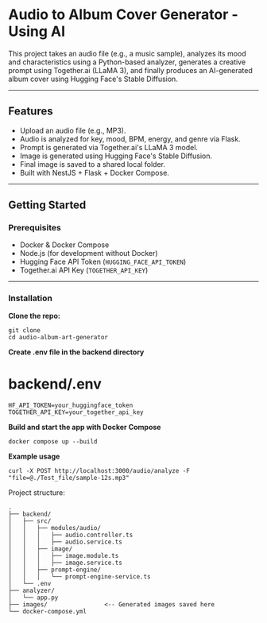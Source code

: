 # Audio to Album Cover Generator - Using AI

This project takes an audio file (e.g., a music sample), analyzes its mood and characteristics using a Python-based analyzer, generates a creative prompt using Together.ai (LLaMA 3), and finally produces an AI-generated album cover using Hugging Face's Stable Diffusion.

---

## Features

- Upload an audio file (e.g., MP3).
- Audio is analyzed for key, mood, BPM, energy, and genre via Flask.
- Prompt is generated via Together.ai's LLaMA 3 model.
- Image is generated using Hugging Face's Stable Diffusion.
- Final image is saved to a shared local folder.
- Built with NestJS + Flask + Docker Compose.

---

## Getting Started

### Prerequisites

- Docker & Docker Compose
- Node.js (for development without Docker)
- Hugging Face API Token (`HUGGING_FACE_API_TOKEN`)
- Together.ai API Key (`TOGETHER_API_KEY`)

---

### Installation

**Clone the repo:**

```
git clone
cd audio-album-art-generator
```

**Create .env file in the backend directory**

# backend/.env

```
HF_API_TOKEN=your_huggingface_token
TOGETHER_API_KEY=your_together_api_key
```

**Build and start the app with Docker Compose**

```
docker compose up --build
```

**Example usage**

```
curl -X POST http://localhost:3000/audio/analyze -F "file=@./Test_file/sample-12s.mp3"
```

Project structure:

```
.
├── backend/
│   ├── src/
│   │   ├── modules/audio/
│   │   │   ├── audio.controller.ts
│   │   │   ├── audio.service.ts
│   │   ├── image/
│   │   │   ├── image.module.ts
│   │   │   ├── image.service.ts
│   │   ├── prompt-engine/
│   │   │   └── prompt-engine-service.ts
│   └── .env
├── analyzer/
│   └── app.py
├── images/                <-- Generated images saved here
└── docker-compose.yml
```
